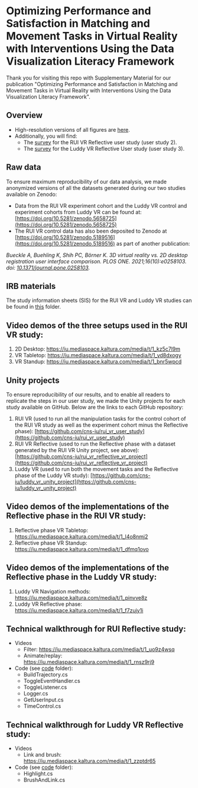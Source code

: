 # Optimizing Performance and Satisfaction in Matching and Movement Tasks in Virtual Reality with Interventions Using the Data Visualization Literacy Framework
Thank you for visiting this repo with Supplementary Material for our publication "Optimizing Performance and Satisfaction in Matching and Movement Tasks in Virtual Reality with Interventions Using the Data Visualization Literacy Framework". 

## Overview
* High-resolution versions of all figures are [here](https://github.com/cns-iu/optimizing-performance-in-VR-using-DVL-FW/tree/main/high_res_figs). 
* Additionally, you will find:
    * The [survey](https://github.com/cns-iu/optimizing-performance-in-VR-using-DVL-FW/tree/main/rui_vr_reflective) for the RUI VR Reflective user study (user study 2).
    * The [survey](https://github.com/cns-iu/optimizing-performance-in-VR-using-DVL-FW/tree/main/luddy_vr_reflective) for the Luddy VR Reflective User study (user study 3).

## Raw data
To ensure maximum reproducibility of our data analysis, we made anonymized versions of all the datasets generated during our two studies available on Zenodo: 
* Data from the RUI VR experiment cohort and the Luddy VR control and experiment cohorts from Luddy VR can be found at: [https://doi.org/10.5281/zenodo.5658725](https://doi.org/10.5281/zenodo.5658725)
* The RUI VR control data has also been deposited to Zenodo at [https://doi.org/10.5281/zenodo.5189516](https://doi.org/10.5281/zenodo.5189516) as part of another publication: 

*Bueckle A, Buehling K, Shih PC, Börner K. 3D virtual reality vs. 2D desktop registration user interface comparison. PLOS ONE. 2021;16(10):e0258103. doi: [10.1371/journal.pone.0258103](https://doi.org/10.1371/journal.pone.0258103).*

## IRB materials
The study information sheets (SIS) for the RUI VR and Luddy VR studies can be found in [this](/irb) folder. 

## Video demos of the three setups used in the RUI VR study:
1. 2D Desktop: https://iu.mediaspace.kaltura.com/media/t/1_kz5c7l9m 
2. VR Tabletop: https://iu.mediaspace.kaltura.com/media/t/1_yd8dxogy
3. VR Standup: https://iu.mediaspace.kaltura.com/media/t/1_bnr5wpcd 

## Unity projects
To ensure reproducibility of our results, and to enable all readers to replicate the steps in our user study, we made the Unity projects for each study available on GitHub. Below are the links to each GitHub repository:
1. RUI VR (used to run all the manipulation tasks for the control cohort of the RUI VR study as well as the experiment cohort minus the Reflective phase): [https://github.com/cns-iu/rui_vr_user_study](https://github.com/cns-iu/rui_vr_user_study)
2. RUI VR Reflective (used to run the Reflective phase with a dataset generated by the RUI VR Unity project, see above): [https://github.com/cns-iu/rui_vr_reflective_vr_project](https://github.com/cns-iu/rui_vr_reflective_vr_project)
3. Luddy VR (used to run both the movement tasks and the Reflective phase of the Luddy VR study): [https://github.com/cns-iu/luddy_vr_unity_project](https://github.com/cns-iu/luddy_vr_unity_project)

## Video demos of the implementations of the Reflective phase in the RUI VR study:
1. Reflective phase VR Tabletop: https://iu.mediaspace.kaltura.com/media/t/1_l4o8nmj2
2. Reflective phase VR Standup: https://iu.mediaspace.kaltura.com/media/t/1_dfmq1ovo

## Video demos of the implementations of the Reflective phase in the Luddy VR study: 
1. Luddy VR Navigation methods: https://iu.mediaspace.kaltura.com/media/t/1_pinvve8z
2. Luddy VR Reflective phase: https://iu.mediaspace.kaltura.com/media/t/1_f7zujy1i
 
## Technical walkthrough for RUI Reflective study:
* Videos
    * Filter: https://iu.mediaspace.kaltura.com/media/t/1_uo9z4wsq 
    * Animate/replay: https://iu.mediaspace.kaltura.com/media/t/1_rnsz9rj9 
* Code (see [code](https://github.com/cns-iu/optimizing-performance-in-VR-using-DVL-FW/tree/main/code) folder):
    * BuildTrajectory.cs
    * ToggleEventHandler.cs
    * ToggleListener.cs
    * Logger.cs
    * GetUserInput.cs
    * TimeControl.cs
   
## Technical walkthrough for Luddy VR Reflective study:
* Videos
    * Link and brush: https://iu.mediaspace.kaltura.com/media/t/1_zzptdr65
* Code (see [code](https://github.com/cns-iu/optimizing-performance-in-VR-using-DVL-FW/tree/main/code) folder):
    * Highlight.cs
    * BrushAndLink.cs
